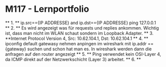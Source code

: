 # M117 - Lernportfolio

** 1. ** ip.src=={IP ADDRESSE} and ip.dst=={IP ADDRESSE}
      ping 127.0.0.1 
** 2. ** Es wird angezeigt was für requests und replies ankommen. Wichtig ist, dass man nicht im WLAN schaut sondern im Loopback Adapter.
** 3. **Internet Protocol Version 4, Src: 10.62.104.1, Dst: 10.62.104.1
** 4. ** ipconfig default gatewasy nehmen anpingen im wireshark mit ip.addr == {gateway} suchen und schon hat man es. In wireshark werden dann die anfragen auf den router angezeigt
** 5. ** Ping verwendet kein OSI-Layer 4, da ICMP direkt auf der Netzwerkschicht (Layer 3) arbeitet.
** 6. **

